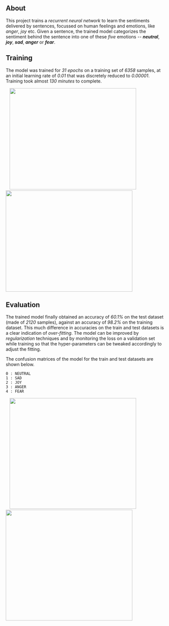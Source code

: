 ## About
This project trains a *recurrent neural network* to learn the sentiments delivered by sentences, focussed on human feelings and emotions, like *anger*, *joy* etc. Given a sentence, the trained model categorizes the sentiment behind the sentence into one of these *five* emotions -- ***neutral***, ***joy***, ***sad***, ***anger*** or ***fear***.

## Training
The model was trained for *31 epochs* on a training set of *6358* samples, at an initial learning rate of *0.01* that was discretely reduced to *0.00001*. Training took almost *130 minutes* to complete.

&nbsp;&nbsp;&nbsp;<img src="https://user-images.githubusercontent.com/66432513/120900641-8b80ee80-c653-11eb-833d-8bab5e9dff6c.png" width = '400' height = '320'>
&nbsp;<img src="https://user-images.githubusercontent.com/66432513/120900640-8a4fc180-c653-11eb-9bfe-6b88628f2826.png" width = '400' height = '320'>

## Evaluation
The trained model finally obtained an accuracy of *60.1%* on the test dataset (made of *2120* samples), against an accuracy of *98.2%* on the training dataset. This much difference in accuracies on the train and test datasets is a clear indication of *over-fitting*. The model can be improved by *regularization* techniques and by monitoring the loss on a validation set while training so that the hyper-parameters can be tweaked accordingly to adjust the fitting.

The confusion matrices of the model for the train and test datasets are shown below. 
    
    0 : NEUTRAL
    1 : SAD
    2 : JOY
    3 : ANGER
    4 : FEAR
    
&nbsp;&nbsp;&nbsp;<img src="https://user-images.githubusercontent.com/66432513/120900949-6ab99880-c655-11eb-9779-77ed4677e7e0.png" width = '400' height = '350'>
&nbsp;<img src="https://user-images.githubusercontent.com/66432513/120900952-6c835c00-c655-11eb-93c2-0f51bd18f234.png" width = '400' height = '350'>
